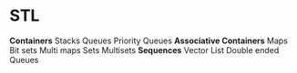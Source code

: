 # STL
**Containers**
               Stacks
               Queues
               Priority Queues
**Associative Containers**
                Maps
                Bit sets
                Multi maps
                Sets
                Multisets
**Sequences**
                Vector
                List
                Double ended Queues
